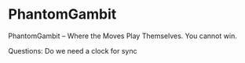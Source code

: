 # PhantomGambit
PhantomGambit – Where the Moves Play Themselves. You cannot win. 

Questions: 
Do we need a clock for sync

